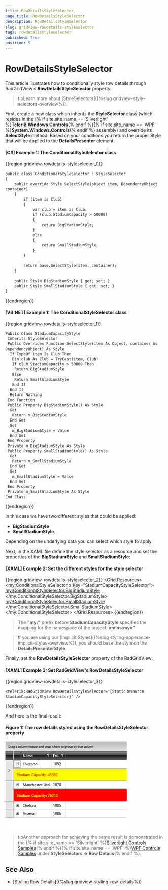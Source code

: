 ```yaml
---
title: RowDetailsStyleSelector
page_title: RowDetailsStyleSelector
description: RowDetailsStyleSelector
slug: gridview-rowdetails-styleselector
tags: rowdetailsstyleselector
published: True
position: 5
---
```


# RowDetailsStyleSelector

This article illustrates how to conditionally style row details through RadGridView's **RowDetailsStyleSelector** property.
		
>tipLearn more about [StyleSelectors]({%slug gridview-style-selectors-overview%}).

First, create a new class which inherits the __StyleSelector__ class (which resides in the 
 {% if site.site_name == 'Silverlight' %}__Telerik.Windows.Controls__{% endif %}{% if site.site_name == 'WPF' %}__System.Windows.Controls__{% endif %} assembly) and override its __SelectStyle__ method. Based on your conditions you return the proper Style that will be applied to the **DetailsPresenter** element.

#### __[C#] Example 1: The ConditionalStyleSelector class__

{{region gridview-rowdetails-styleselector_0}}

    public class ConditionalStyleSelector : StyleSelector
    {
        public override Style SelectStyle(object item, DependencyObject container)
        {
            if (item is Club)
            {
                var club = item as Club;
                if (club.StadiumCapacity > 50000)
                {
                    return BigStadiumStyle;
                }
                else
                {
                    return SmallStadiumStyle;
                }
            }

            return base.SelectStyle(item, container);
        }

        public Style BigStadiumStyle { get; set; }
        public Style SmallStadiumStyle { get; set; }
    }
{{endregion}}

#### __[VB.NET] Example 1: The ConditionalStyleSelector class__

{{region gridview-rowdetails-styleselector_1}}

	Public Class StadiumCapacityStyle
	 Inherits StyleSelector
	 Public Overrides Function SelectStyle(item As Object, container As DependencyObject) As Style
	  If TypeOf item Is Club Then
	   Dim club As Club = TryCast(item, Club)
	   If club.StadiumCapacity > 50000 Then
	    Return BigStadiumStyle
	   Else
	    Return SmallStadiumStyle
	   End If
	  End If
	  Return Nothing
	 End Function
	 Public Property BigStadiumStyle() As Style
	  Get
	   Return m_BigStadiumStyle
	  End Get
	  Set
	   m_BigStadiumStyle = Value
	  End Set
	 End Property
	 Private m_BigStadiumStyle As Style
	 Public Property SmallStadiumStyle() As Style
	  Get
	   Return m_SmallStadiumStyle
	  End Get
	  Set
	   m_SmallStadiumStyle = Value
	  End Set
	 End Property
	 Private m_SmallStadiumStyle As Style
	End Class
{{endregion}}

In this case we have two different styles that could be applied:

* __BigStadiumStyle__
* __SmallStadiumStyle__. 

Depending on the underlying data you can select which style to apply.

Next, in the XAML file define the style selector as a resource and set the properties of the __BigStadiumStyle__ and __SmallStadiumStyle__:

#### __[XAML] Example 2: Set the different styles for the style selector__

{{region gridview-rowdetails-styleselector_2}}
		<Grid.Resources>
            <my:ConditionalStyleSelector x:Key="StadiumCapacityStyleSelector">
                <my:ConditionalStyleSelector.BigStadiumStyle>
                    <Style TargetType="telerik:DetailsPresenter">
                        <Setter Property="Background" Value="Red" />
                        <Setter Property="Foreground" Value="Yellow" />
                    </Style>
                </my:ConditionalStyleSelector.BigStadiumStyle>
                <my:ConditionalStyleSelector.SmallStadiumStyle>
                    <Style TargetType="telerik:DetailsPresenter">
                        <Setter Property="Background" Value="Yellow" />
                        <Setter Property="Foreground" Value="Red" />
                    </Style>
                </my:ConditionalStyleSelector.SmallStadiumStyle>
            </my:ConditionalStyleSelector>
		</Grid.Resources>
{{endregion}}

>The __"my:"__ prefix before __StadiumCapacityStyle__ specifies the mapping for the namespace of the project: __xmlns:my="__

>If you are using our [Implicit Styles]({%slug styling-apperance-implicit-styles-overview%}), you should base the style on the **DetailsPresenterStyle**.

Finally, set the __RowDetailsStyleSelector__ property of the RadGridView:

#### __[XAML] Example 3: Set RadGridView's RowDetailsStyleSelector__

{{region gridview-rowdetails-styleselector_3}}

	<telerik:RadGridView RowDetailsStyleSelector="{StaticResource StadiumCapacityStyleSelector}" />
{{endregion}}

And here is the final result:

#### __Figure 1: The row details styled using the RowDetailsStyleSelector property__

![The row details styled using the RowDetailsStyleSelector property](images/gridview-rowdetails-styleselector.png)
		 
>tipAnother approach for achieving the same result is demonstrated in the {% if site.site_name == 'Silverlight' %}[Silverlight Controls Samples](http://demos.telerik.com/silverlight/#GridView/Selectors/StyleSelectors/RowDetailsStyleSelector){% endif %}{% if site.site_name == 'WPF' %}[WPF Controls Samples](http://demos.telerik.com/wpf/) under **StyleSelectors -> Row Details**{% endif %}.

## See Also

 * [Styling Row Details]({%slug gridview-styling-row-details%})